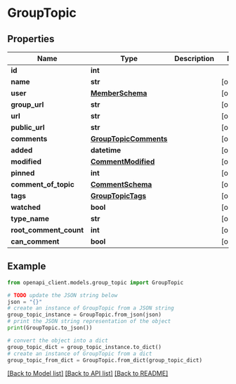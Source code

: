 # GroupTopic


## Properties

Name | Type | Description | Notes
------------ | ------------- | ------------- | -------------
**id** | **int** |  | 
**name** | **str** |  | [optional] 
**user** | [**MemberSchema**](MemberSchema.md) |  | [optional] 
**group_url** | **str** |  | [optional] 
**url** | **str** |  | [optional] 
**public_url** | **str** |  | [optional] 
**comments** | [**GroupTopicComments**](GroupTopicComments.md) |  | [optional] 
**added** | **datetime** |  | [optional] 
**modified** | [**CommentModified**](CommentModified.md) |  | [optional] 
**pinned** | **int** |  | [optional] 
**comment_of_topic** | [**CommentSchema**](CommentSchema.md) |  | [optional] 
**tags** | [**GroupTopicTags**](GroupTopicTags.md) |  | [optional] 
**watched** | **bool** |  | [optional] 
**type_name** | **str** |  | [optional] 
**root_comment_count** | **int** |  | [optional] 
**can_comment** | **bool** |  | [optional] 

## Example

```python
from openapi_client.models.group_topic import GroupTopic

# TODO update the JSON string below
json = "{}"
# create an instance of GroupTopic from a JSON string
group_topic_instance = GroupTopic.from_json(json)
# print the JSON string representation of the object
print(GroupTopic.to_json())

# convert the object into a dict
group_topic_dict = group_topic_instance.to_dict()
# create an instance of GroupTopic from a dict
group_topic_from_dict = GroupTopic.from_dict(group_topic_dict)
```
[[Back to Model list]](../README.md#documentation-for-models) [[Back to API list]](../README.md#documentation-for-api-endpoints) [[Back to README]](../README.md)


